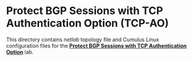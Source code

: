 # Protect BGP Sessions with TCP Authentication Option (TCP-AO)

This directory contains *netlab* topology file and Cumulus Linux configuration files for the **[Protect BGP Sessions with TCP Authentication Option](https://ipspace.github.io/bgplab/basic/9-ao/)** lab.
